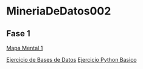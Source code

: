 # MineriaDeDatos002

## Fase 1
[Mapa Mental 1](https://github.com/vanessalinares/MineriaDeDatos002/blob/main/MapaMental_1_1723237.pdf)

[Ejercicio de Bases de Datos](https://github.com/Dayan28/MINERIA-DE-DATOS/blob/main/Ej1_BasesDatos_Equipo_1.pdf)
[Ejercicio Python Basico](https://github.com/vanessalinares/MineriaDeDatos002/blob/main/PythonBasico_1723237.ipynb)
